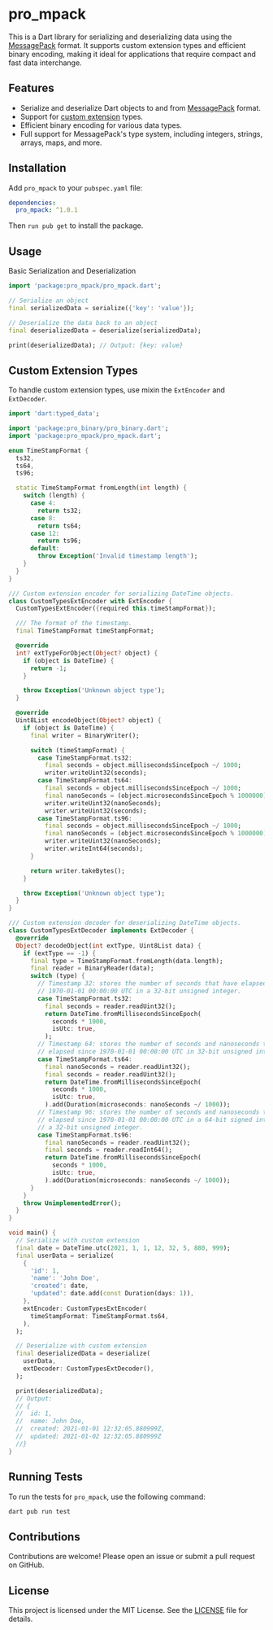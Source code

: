 # pro_mpack

This is a Dart library for serializing and deserializing data using the [MessagePack](https://github.com/msgpack/msgpack/blob/master/spec.md#messagepack-specification) format. It supports custom extension types and efficient binary encoding, making it ideal for applications that require compact and fast data interchange.

## Features

- Serialize and deserialize Dart objects to and from [MessagePack](https://github.com/msgpack/msgpack/blob/master/spec.md#messagepack-specification) format.
- Support for [custom extension](https://github.com/msgpack/msgpack/blob/master/spec.md#extension-types) types.
- Efficient binary encoding for various data types.
- Full support for MessagePack's type system, including integers, strings, arrays, maps, and more.

## Installation

Add `pro_mpack` to your `pubspec.yaml` file:

```yaml
dependencies:
  pro_mpack: ^1.0.1
```

Then `run pub get` to install the package.

## Usage

Basic Serialization and Deserialization

```dart
import 'package:pro_mpack/pro_mpack.dart';

// Serialize an object
final serializedData = serialize({'key': 'value'});

// Deserialize the data back to an object
final deserializedData = deserialize(serializedData);

print(deserializedData); // Output: {key: value}
```

## Custom Extension Types

To handle custom extension types, use mixin the `ExtEncoder` and `ExtDecoder`.

``` dart
import 'dart:typed_data';

import 'package:pro_binary/pro_binary.dart';
import 'package:pro_mpack/pro_mpack.dart';

enum TimeStampFormat {
  ts32,
  ts64,
  ts96;

  static TimeStampFormat fromLength(int length) {
    switch (length) {
      case 4:
        return ts32;
      case 8:
        return ts64;
      case 12:
        return ts96;
      default:
        throw Exception('Invalid timestamp length');
    }
  }
}

/// Custom extension encoder for serializing DateTime objects.
class CustomTypesExtEncoder with ExtEncoder {
  CustomTypesExtEncoder({required this.timeStampFormat});

  /// The format of the timestamp.
  final TimeStampFormat timeStampFormat;

  @override
  int? extTypeForObject(Object? object) {
    if (object is DateTime) {
      return -1;
    }

    throw Exception('Unknown object type');
  }

  @override
  Uint8List encodeObject(Object? object) {
    if (object is DateTime) {
      final writer = BinaryWriter();

      switch (timeStampFormat) {
        case TimeStampFormat.ts32:
          final seconds = object.millisecondsSinceEpoch ~/ 1000;
          writer.writeUint32(seconds);
        case TimeStampFormat.ts64:
          final seconds = object.millisecondsSinceEpoch ~/ 1000;
          final nanoSeconds = (object.microsecondsSinceEpoch % 1000000) * 1000;
          writer.writeUint32(nanoSeconds);
          writer.writeUint32(seconds);
        case TimeStampFormat.ts96:
          final seconds = object.millisecondsSinceEpoch ~/ 1000;
          final nanoSeconds = (object.microsecondsSinceEpoch % 1000000) * 1000;
          writer.writeUint32(nanoSeconds);
          writer.writeInt64(seconds);
      }

      return writer.takeBytes();
    }

    throw Exception('Unknown object type');
  }
}

/// Custom extension decoder for deserializing DateTime objects.
class CustomTypesExtDecoder implements ExtDecoder {
  @override
  Object? decodeObject(int extType, Uint8List data) {
    if (extType == -1) {
      final type = TimeStampFormat.fromLength(data.length);
      final reader = BinaryReader(data);
      switch (type) {
        // Timestamp 32: stores the number of seconds that have elapsed since
        // 1970-01-01 00:00:00 UTC in a 32-bit unsigned integer.
        case TimeStampFormat.ts32:
          final seconds = reader.readUint32();
          return DateTime.fromMillisecondsSinceEpoch(
            seconds * 1000,
            isUtc: true,
          );
        // Timestamp 64: stores the number of seconds and nanoseconds that have
        // elapsed since 1970-01-01 00:00:00 UTC in 32-bit unsigned integers.
        case TimeStampFormat.ts64:
          final nanoSeconds = reader.readUint32();
          final seconds = reader.readUint32();
          return DateTime.fromMillisecondsSinceEpoch(
            seconds * 1000,
            isUtc: true,
          ).add(Duration(microseconds: nanoSeconds ~/ 1000));
        // Timestamp 96: stores the number of seconds and nanoseconds that have
        // elapsed since 1970-01-01 00:00:00 UTC in a 64-bit signed integer and
        // a 32-bit unsigned integer.
        case TimeStampFormat.ts96:
          final nanoSeconds = reader.readUint32();
          final seconds = reader.readInt64();
          return DateTime.fromMillisecondsSinceEpoch(
            seconds * 1000,
            isUtc: true,
          ).add(Duration(microseconds: nanoSeconds ~/ 1000));
      }
    }
    throw UnimplementedError();
  }
}

void main() {
  // Serialize with custom extension
  final date = DateTime.utc(2021, 1, 1, 12, 32, 5, 880, 999);
  final userData = serialize(
    {
      'id': 1,
      'name': 'John Doe',
      'created': date,
      'updated': date.add(const Duration(days: 1)),
    },
    extEncoder: CustomTypesExtEncoder(
      timeStampFormat: TimeStampFormat.ts64,
    ),
  );

  // Deserialize with custom extension
  final deserializedData = deserialize(
    userData,
    extDecoder: CustomTypesExtDecoder(),
  );

  print(deserializedData);
  // Output:
  // {
  //  id: 1,
  //  name: John Doe,
  //  created: 2021-01-01 12:32:05.880999Z,
  //  updated: 2021-01-02 12:32:05.880999Z
  //}
}
```

## Running Tests

To run the tests for `pro_mpack`, use the following command:

```bash
dart pub run test
```

## Contributions

Contributions are welcome! Please open an issue or submit a pull request on GitHub.

## License

This project is licensed under the MIT License. See the [LICENSE](./LICENSE) file for details.
